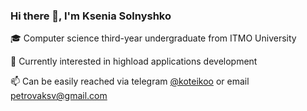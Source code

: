 ### Hi there 👋, I'm Ksenia Solnyshko

🎓 Computer science third-year undergraduate from ITMO University

🌱 Currently interested in highload applications development

📫 Can be easily reached via telegram [@koteikoo](https://t.me/koteikoo) or email petrovaksv@gmail.com
